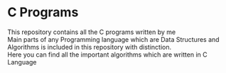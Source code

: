 <html>

<h1>C Programs</h1>
<p>This repository contains all the C programs written by me<br>
     Main parts of any Programming language which are Data Structures and Algorithms is included in this repository with
     distinction.<br>
     Here you can find all the important algorithms which are written in C Language
</p>

</html>